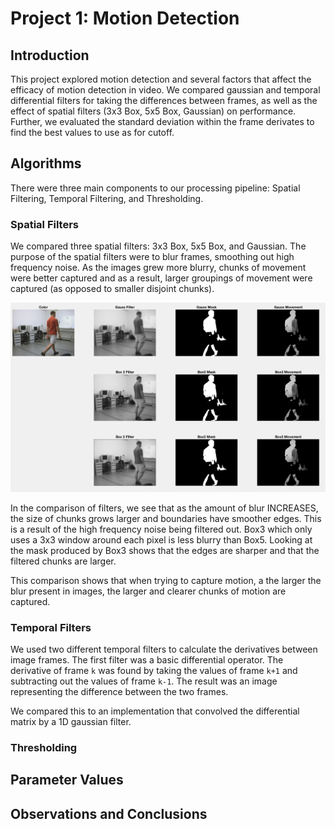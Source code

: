 # Project 1: Motion Detection

## Introduction
This project explored motion detection and several factors that affect the
efficacy of motion detection in video. We compared gaussian and temporal
differential filters for taking the differences between frames, as well as the
effect of spatial filters (3x3 Box, 5x5 Box, Gaussian) on performance. Further,
we evaluated the standard deviation within the frame derivates to find the best
values to use as for cutoff.

## Algorithms
There were three main components to our processing pipeline: Spatial Filtering,
Temporal Filtering, and Thresholding.

### Spatial Filters
  We compared three spatial filters: 3x3 Box, 5x5 Box, and Gaussian. The purpose of
  the spatial filters were to blur frames, smoothing out high frequency noise. As
  the images grew more blurry, chunks of movement were better captured and as a
  result, larger groupings of movement were captured (as opposed to smaller
  disjoint chunks).

  ![Comparison of Filters](resources/filterComparison.png)

  In the comparison of filters, we see that as the amount of blur INCREASES, the
  size of chunks grows larger and boundaries have smoother edges. This is a result
  of the high frequency noise being filtered out. Box3 which only uses a 3x3
  window around each pixel is less blurry than Box5. Looking at the mask produced
  by Box3 shows that the edges are sharper and that the filtered chunks are larger.

  This comparison shows that when trying to capture motion, a the larger the blur
  present in images, the larger and clearer chunks of motion are captured.

### Temporal Filters
  We used two different temporal filters to calculate the derivatives between
  image frames. The first filter was a basic differential operator. The derivative
  of frame `k` was found by taking the values of frame `k+1` and subtracting out
  the values of frame `k-1`. The result was an image representing the difference
  between the two frames.

  We compared this to an implementation that convolved the differential
  matrix by a 1D gaussian filter. 


### Thresholding

## Parameter Values

## Observations and Conclusions

